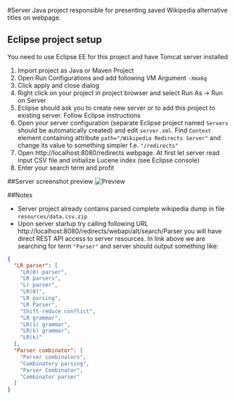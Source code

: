 #Server
Java project responsible for presenting saved Wikipedia alternative titles on webpage.

## Eclipse project setup
You need to use Eclipse EE for this project and have Tomcat server installed

1. Import project as Java or Maven Project
2. Open Run Configurations and add following VM Argument `-Xmx6g`
3. Click apply and close dialog
4. Right click on your project in project browser and select Run As -> Run on Server
5. Eclipse should ask you to create new server or to add this project to existing server. Follow Eclipse instructions
6. Open your server configuration (separate Eclipse project named `Servers` should be automatically created) and edit `server.xml`. Find `Context` element containing attribute `path="/Wikipedia Redirects Server"` and change its value to something simpler f.e. `"/redirects"`
7. Open http://localhost:8080/redirects webpage. At first let server read input CSV file and initialize Lucene index (see Eclipse console)
8. Enter your search term and profit

##Server screenshot preview
![Preview](/preview.png)

##Notes
- Server project already contains parsed complete wikipedia dump in file `resources/data.csv.zip`
- Upon server startup try calling following URL http://localhost:8080/redirects/webapi/alt/search/Parser you will have direct REST API access to server resources. In link above we are searching for term `"Parser"` and server should output something like:
```json
{
  "LR parser": [
    "LR(0) parser",
    "LR parsers",
    "Lr parser",
    "LR(0)",
    "LR parsing",
    "LR Parser",
    "Shift-reduce conflict",
    "LR grammar",
    "LR(1) grammar",
    "LR(k) grammar",
    "LR(k)"
  ],
  "Parser combinator": [
    "Parser combinators",
    "Combinatory parsing",
    "Parser Combinator",
    "Combinator parser"
  ]
}
```

